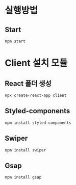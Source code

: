 # 실행방법
## Start
```
npm start
```
# Client 설치 모듈
## React 폴더 생성
```
npx create-react-app client
```
## Styled-components
```
npm install styled-components
```
## Swiper
```
npm install swiper
```
## Gsap
```
npm install gsap
```